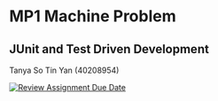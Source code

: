 # MP1 Machine Problem
## JUnit and Test Driven Development
Tanya So Tin Yan (40208954)

[![Review Assignment Due Date](https://classroom.github.com/assets/deadline-readme-button-24ddc0f5d75046c5622901739e7c5dd533143b0c8e959d652212380cedb1ea36.svg)](https://classroom.github.com/a/rExl6aHN)
